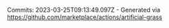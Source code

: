 Commits: 2023-03-25T09:13:49.097Z - Generated via https://github.com/marketplace/actions/artificial-grass
<br>
